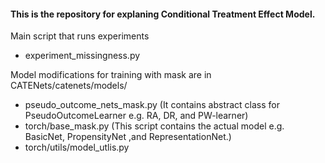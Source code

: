 #### This is the repository for explaning Conditional Treatment Effect Model. 

Main script that runs experiments

- experiment_missingness.py

Model modifications for training with mask are in CATENets/catenets/models/ 

- pseudo_outcome_nets_mask.py (It contains abstract class for PseudoOutcomeLearner e.g. RA, DR, and PW-learner)
- torch/base_mask.py (This script contains the actual model e.g. BasicNet, PropensityNet ,and RepresentationNet.)
- torch/utils/model_utlis.py
